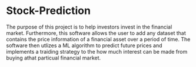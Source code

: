 # Stock-Prediction

The purpose of this project is to help investors invest in the financial market. Furthermore, this software allows the user to add any dataset that contains the price information of a financial asset over a period of time. The software then utlizes a ML algorithm to predict future prices and implements a traiding strategy to the how much interest can be made from buying athat particual financial market.
